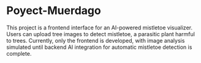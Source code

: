 # Poyect-Muerdago
This project is a frontend interface for an AI-powered mistletoe visualizer. Users can upload tree images to detect mistletoe, a parasitic plant harmful to trees. Currently, only the frontend is developed, with image analysis simulated until backend AI integration for automatic mistletoe detection is complete.
